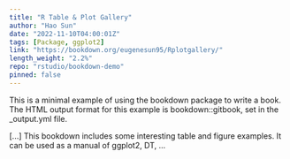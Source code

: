 ```yaml
---
title: "R Table & Plot Gallery"
author: "Hao Sun"
date: "2022-11-10T04:00:01Z"
tags: [Package, ggplot2]
link: "https://bookdown.org/eugenesun95/Rplotgallery/"
length_weight: "2.2%"
repo: "rstudio/bookdown-demo"
pinned: false
---
```


<p>This is a minimal example of using the bookdown package to write a book.
The HTML output format for this example is bookdown::gitbook,
set in the _output.yml file.</p> [...] This bookdown includes some interesting table and figure examples. It can be used as a manual of ggplot2, DT, ...
